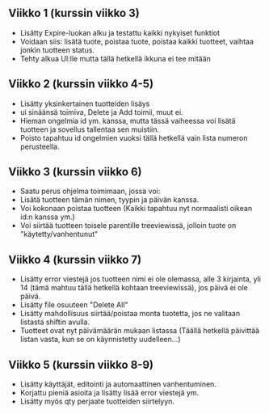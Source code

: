## Viikko 1 (kurssin viikko 3)

- Lisätty Expire-luokan alku ja testattu kaikki nykyiset funktiot
- Voidaan siis: lisätä tuote, poistaa tuote, poistaa kaikki tuotteet, vaihtaa jonkin tuotteen status.
- Tehty alkua UI:lle mutta tällä hetkellä ikkuna ei tee mitään

## Viikko 2 (kurssin viikko 4-5)

- Lisätty yksinkertainen tuotteiden lisäys
- ui sinäänsä toimiva, Delete ja Add toimii, muut ei.
- Hieman ongelmia id ym. kanssa, mutta tässä vaiheessa voi lisätä tuotteen ja sovellus tallentaa sen muistiin.
- Poisto tapahtuu id ongelmien vuoksi tällä hetkellä vain lista numeron perusteella.

## Viikko 3 (kurssin viikko 6)

- Saatu perus ohjelma toimimaan, jossa voi:
- Lisätä tuotteen tämän nimen, tyypin ja päivän kanssa.
- Voi kokonaan poistaa tuotteen (Kaikki tapahtuu nyt normaalisti oikean id:n kanssa ym.)
- Voi siirtää tuotteen toisele parentille treeviewissä, jolloin tuote on "käytetty/vanhentunut"

## Viikko 4 (kurssin viikko 7)

- Lisätty error viestejä jos tuotteen nimi ei ole olemassa, alle 3 kirjainta, yli 14 (tämä mahtuu tällä hetkellä kohtaan treeviewissä), jos päivä ei ole päivä.
- Lisätty file osuuteen "Delete All"
- Lisätty mahdollisuus siirtää/poistaa monta tuotetta, jos ne valitaan listasta shiftin avulla.
- Tuotteet ovat nyt päivämäärän mukaan listassa (Täällä hetkellä päivittää listan vasta, kun se on käynnistetty uudelleen...)

## Viikko 5 (kurssin viikko 8-9)

- Lisätty käyttäjät, editointi ja automaattinen vanhentuminen. 
- Korjattu pieniä asioita ja lisätty lisää error viestejä ym.
- Lisätty myös qty perjaate tuotteiden siirtelyyn.
